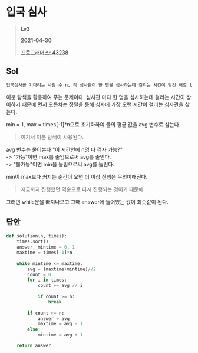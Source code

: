 # 입국 심사
> **Lv3**
>
> **2021-04-30**
>
> [프로그래머스: 43238](https://programmers.co.kr/learn/courses/30/lessons/43238)


## Sol
```xml
입국심사를 기다리는 사람 수 n, 각 심사관이 한 명을 심사하는데 걸리는 시간이 담긴 배열 times가 매개변수로 주어질 때, 모든 사람이 심사를 받는데 걸리는 시간의 최솟값을 return 하도록 solution 함수를 작성해주세요.
```
이분 탐색을 활용하여 푸는 문제이다. 심사관 마다 한 명을 심사하는데 걸리는 시간이 상이하기 때문에 먼저 오름차순 정렬을 통해 심사에 가장 오랜 시간이 걸리는 심사관을 찾는다.


min = 1, max = times[-1]*n으로 초기화하여 둘의 평균 값을 avg 변수로 삼는다.


> 여기서 이분 탐색이 사용된다.

avg 변수는 물어본다 "이 시간안에 n명 다 검사 가능?"  
-> "가능"이면 max를 줄임으로써 avg를 줄인다.  
-> "불가능"이면 min을 늘림으로써 avg를 늘린다.

min이 max보다 커지는 순간이 오면 더 이상 진행은 무의미해진다. 
> 지금까지 진행했던 역순으로 다시 진행되는 것이기 때문에


그러면 while문을 빠져나오고 그때 answer에 들어있는 값이 최솟값이 된다.


## 답안
```python
def solution(n, times):
    times.sort()
    answer, mintime = 0, 1
    maxtime = times[-1]*n
    
    while mintime <= maxtime:
        avg = (maxtime+mintime)//2
        count = 0
        for i in times:
            count += avg // i
            
            if count >= n:
                break
                
        if count >= n:
            answer = avg
            maxtime = avg - 1
        else:
            mintime = avg + 1

    return answer
```